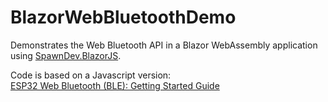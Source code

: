 # BlazorWebBluetoothDemo

Demonstrates the Web Bluetooth API in a Blazor WebAssembly application using [SpawnDev.BlazorJS](https://github.com/LostBeard/SpawnDev.BlazorJS).

Code is based on a Javascript version:  
[ESP32 Web Bluetooth (BLE): Getting Started Guide](https://randomnerdtutorials.com/esp32-web-bluetooth/)

